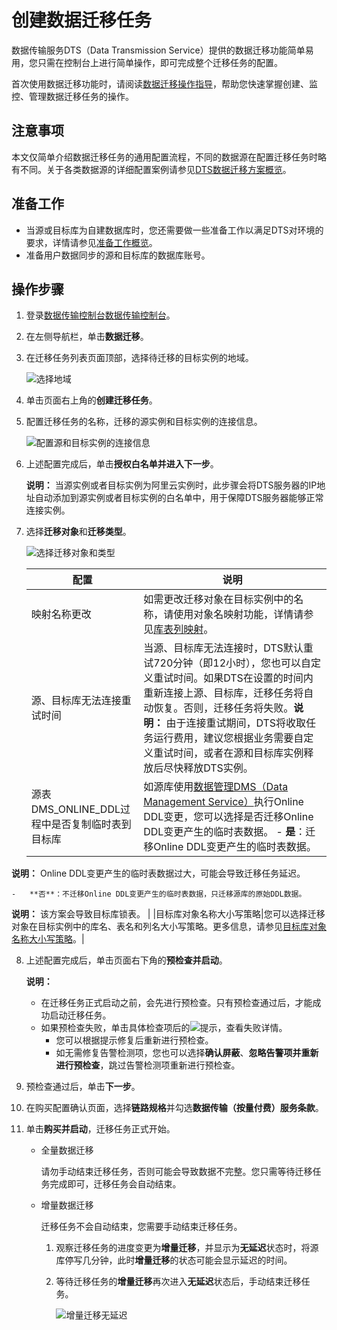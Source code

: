 # 创建数据迁移任务

数据传输服务DTS（Data Transmission Service）提供的数据迁移功能简单易用，您只需在控制台上进行简单操作，即可完成整个迁移任务的配置。

首次使用数据迁移功能时，请阅读[数据迁移操作指导](/cn.zh-CN/快速入门/数据迁移操作指导.md)，帮助您快速掌握创建、监控、管理数据迁移任务的操作。

## 注意事项

本文仅简单介绍数据迁移任务的通用配置流程，不同的数据源在配置迁移任务时略有不同。关于各类数据源的详细配置案例请参见[DTS数据迁移方案概览](/cn.zh-CN/数据迁移/DTS数据迁移方案概览.md)。

## 准备工作

-   当源或目标库为自建数据库时，您还需要做一些准备工作以满足DTS对环境的要求，详情请参见[准备工作概览](/cn.zh-CN/准备工作/准备工作概览.md)。
-   准备用户数据同步的源和目标库的数据库账号。

## 操作步骤

1.  登录[数据传输控制台](https://dts.console.aliyun.com/)[数据传输控制台](https://dts-intl.console.aliyun.com/)。
2.  在左侧导航栏，单击**数据迁移**。
3.  在迁移任务列表页面顶部，选择待迁移的目标实例的地域。

    ![选择地域](https://static-aliyun-doc.oss-accelerate.aliyuncs.com/assets/img/zh-CN/6347248951/p51034.png)

4.  单击页面右上角的**创建迁移任务**。
5.  配置迁移任务的名称，迁移的源实例和目标实例的连接信息。

    ![配置源和目标实例的连接信息](https://static-aliyun-doc.oss-accelerate.aliyuncs.com/assets/img/zh-CN/6347248951/p47391.png)

6.  上述配置完成后，单击**授权白名单并进入下一步**。

    **说明：** 当源实例或者目标实例为阿里云实例时，此步骤会将DTS服务器的IP地址自动添加到源实例或者目标实例的白名单中，用于保障DTS服务器能够正常连接实例。

7.  选择**迁移对象**和**迁移类型**。

    ![选择迁移对象和类型](https://static-aliyun-doc.oss-accelerate.aliyuncs.com/assets/img/zh-CN/1405885161/p47392.png)

    |配置|说明|
    |--|--|
    |映射名称更改|如需更改迁移对象在目标实例中的名称，请使用对象名映射功能，详情请参见[库表列映射](/cn.zh-CN/数据迁移/迁移任务管理/库表列映射.md)。|
    |源、目标库无法连接重试时间|当源、目标库无法连接时，DTS默认重试720分钟（即12小时），您也可以自定义重试时间。如果DTS在设置的时间内重新连接上源、目标库，迁移任务将自动恢复。否则，迁移任务将失败。**说明：** 由于连接重试期间，DTS将收取任务运行费用，建议您根据业务需要自定义重试时间，或者在源和目标库实例释放后尽快释放DTS实例。 |
    |源表DMS\_ONLINE\_DDL过程中是否复制临时表到目标库|如源库使用[数据管理DMS（Data Management Service）]()执行Online DDL变更，您可以选择是否迁移Online DDL变更产生的临时表数据。    -   **是**：迁移Online DDL变更产生的临时表数据。

**说明：** Online DDL变更产生的临时表数据过大，可能会导致迁移任务延迟。

    -   **否**：不迁移Online DDL变更产生的临时表数据，只迁移源库的原始DDL数据。

**说明：** 该方案会导致目标库锁表。 |
    |目标库对象名称大小写策略|您可以选择迁移对象在目标实例中的库名、表名和列名大小写策略。更多信息，请参见[目标库对象名称大小写策略](/cn.zh-CN/数据迁移/迁移任务管理/目标库对象名称大小写策略.md)。|

8.  上述配置完成后，单击页面右下角的**预检查并启动**。

    **说明：**

    -   在迁移任务正式启动之前，会先进行预检查。只有预检查通过后，才能成功启动迁移任务。
    -   如果预检查失败，单击具体检查项后的![提示](https://static-aliyun-doc.oss-accelerate.aliyuncs.com/assets/img/zh-CN/8502659951/p47468.png)，查看失败详情。
        -   您可以根据提示修复后重新进行预检查。
        -   如无需修复告警检测项，您也可以选择**确认屏蔽**、**忽略告警项并重新进行预检查**，跳过告警检测项重新进行预检查。
9.  预检查通过后，单击**下一步**。
10. 在购买配置确认页面，选择**链路规格**并勾选**数据传输（按量付费）服务条款**。
11. 单击**购买并启动**，迁移任务正式开始。
    -   全量数据迁移

        请勿手动结束迁移任务，否则可能会导致数据不完整。您只需等待迁移任务完成即可，迁移任务会自动结束。

    -   增量数据迁移

        迁移任务不会自动结束，您需要手动结束迁移任务。

        1.  观察迁移任务的进度变更为**增量迁移**，并显示为**无延迟**状态时，将源库停写几分钟，此时**增量迁移**的状态可能会显示延迟的时间。
        2.  等待迁移任务的**增量迁移**再次进入**无延迟**状态后，手动结束迁移任务。

            ![增量迁移无延迟](https://static-aliyun-doc.oss-accelerate.aliyuncs.com/assets/img/zh-CN/6347248951/p47393.png)


